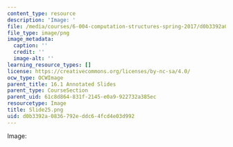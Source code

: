 ```yaml
---
content_type: resource
description: 'Image: '
file: /media/courses/6-004-computation-structures-spring-2017/d0b3392a0836792eddc64fcd4e03d992_Slide25.png
file_type: image/png
image_metadata:
  caption: ''
  credit: ''
  image-alt: ''
learning_resource_types: []
license: https://creativecommons.org/licenses/by-nc-sa/4.0/
ocw_type: OCWImage
parent_title: 16.1 Annotated Slides
parent_type: CourseSection
parent_uid: 61c8d864-831f-2145-e0a9-922732a385ec
resourcetype: Image
title: Slide25.png
uid: d0b3392a-0836-792e-ddc6-4fcd4e03d992
---
```

Image: 